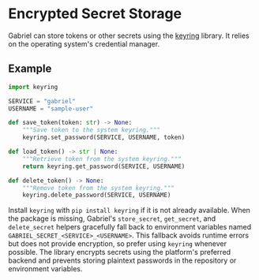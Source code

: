 # Encrypted Secret Storage

Gabriel can store tokens or other secrets using the
[keyring](https://pypi.org/project/keyring/) library. It relies on the
operating system's credential manager.

## Example

```python
import keyring

SERVICE = "gabriel"
USERNAME = "sample-user"

def save_token(token: str) -> None:
    """Save token to the system keyring."""
    keyring.set_password(SERVICE, USERNAME, token)

def load_token() -> str | None:
    """Retrieve token from the system keyring."""
    return keyring.get_password(SERVICE, USERNAME)

def delete_token() -> None:
    """Remove token from the system keyring."""
    keyring.delete_password(SERVICE, USERNAME)
```

Install `keyring` with `pip install keyring` if it is not already available.
When the package is missing, Gabriel's ``store_secret``, ``get_secret``, and
``delete_secret`` helpers gracefully fall back to environment variables named
``GABRIEL_SECRET_<SERVICE>_<USERNAME>``. This fallback avoids runtime errors but
does not provide encryption, so prefer using ``keyring`` whenever possible. The
library encrypts secrets using the platform's preferred backend and prevents
storing plaintext passwords in the repository or environment variables.
